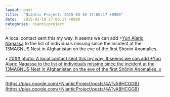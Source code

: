 ```yaml
---
layout: post
title:  "Niantic Project: 2015-03-10 17:06:17 +0900"
date:   2015-03-10 17:06:17 +0900
categories: nianticproject
---
```

A local contact sent this my way. It seems we can add +[Yuri Alaric Nagassa](https://plus.google.com/108841352205789260050 "") to the list of individuals missing since the incident at the 13MAGNUS Nest in Afghanistan on the eve of the first Shōnin Anomalies.

x
[#### photo: A local contact sent this my way. It seems we can add +Yuri Alaric Nagassa to the list of individuals missing since the incident at the 13MAGNUS Nest in Afghanistan on the eve of the first Shōnin Anomalies.
x](https://lh6.googleusercontent.com/-EkXEqPBWYY8/VP6l2jRBjOI/AAAAAAAAfdM/E2NPg_URN8c/w1037-h769/NagassaMissing.png "")
- - -
[https://plus.google.com/+NianticProject/posts/4ATvABHCGGB](https://plus.google.com/+NianticProject/posts/4ATvABHCGGB)
